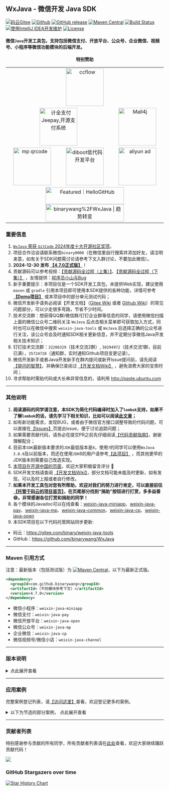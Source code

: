 ## WxJava - 微信开发 Java SDK

[![码云Gitee](https://gitee.com/binary/weixin-java-tools/badge/star.svg?theme=blue)](https://gitee.com/binary/weixin-java-tools)
[![Github](https://img.shields.io/github/stars/binarywang/WxJava?logo=github&style=flat&label=Stars)](https://github.com/binarywang/WxJava)
[![GitHub release](https://img.shields.io/github/release/binarywang/WxJava?label=Release)](https://github.com/binarywang/WxJava/releases)
[![Maven Central](https://img.shields.io/maven-central/v/com.github.binarywang/wx-java?label=Maven)](http://mvnrepository.com/artifact/com.github.binarywang/wx-java)
[![Build Status](https://img.shields.io/circleci/project/github/binarywang/WxJava/develop.svg?sanitize=true&label=Build)](https://circleci.com/gh/binarywang/WxJava/tree/develop)
[![使用IntelliJ IDEA开发维护](https://img.shields.io/badge/IntelliJ%20IDEA-支持-blue.svg)](https://www.jetbrains.com/?from=WxJava-weixin-java-tools)
[![License](https://img.shields.io/badge/License-Apache%202.0-blue.svg)](https://opensource.org/licenses/Apache-2.0)

#### 微信`Java`开发工具包，支持包括微信支付、开放平台、公众号、企业微信、视频号、小程序等微信功能模块的后端开发。
<div align="center">
  <b>特别赞助</b>
</div>
<table align="center" cellspacing="0" cellpadding="0" width="500">
  <tr>
    <td align="center" valign="middle" colspan="3">
      <a href="http://www.ccflow.org/?from=wxjava" target="_blank">
        <img height="120" src="https://ccfast.cc/AD/ccflow2.png" alt="ccflow">
      </a>
    </td>
  </tr>
  <tr>
    <td align="center" valign="middle" colspan="2">
      <a href="https://www.jeequan.com/product/jeepay.html" target="_blank">
        <img height="120" src="https://jeequan.oss-cn-beijing.aliyuncs.com/jeepay/img/wxjava_jeepay.png" alt="计全支付Jeepay,开源支付系统">
      </a>
    </td>
    <td align="center" valign="middle" colspan="1">
      <a href="https://www.mall4j.com/cn/?statId=9" target="_blank">
        <img height="120" src="https://img.mall4j.com/mall.png" alt="Mall4j">
      </a>
    </td>
  </tr>
  <tr>
    <td align="center" valign="middle">
      <a href="http://mp.weixin.qq.com/mp/homepage?__biz=MzI3MzAwMzk4OA==&hid=1&sn=f31af3bf562b116b061c9ab4edf70b61&scene=18#wechat_redirect" target="_blank">
        <img height="120" src="https://gitee.com/binary/weixin-java-tools/raw/develop/images/qrcodes/mp.png" alt="mp qrcode">
      </a>
    </td>
    <td align="center" valign="middle">
      <a href="https://www.diboot.com?from=wxjava" target="_blank">
        <img height="120" src="https://www.diboot.com/img/diboot_ad.png" alt="diboot低代码开发平台"/>
      </a>
    </td>
    <td align="center" valign="middle">
      <a href="https://www.iyque.cn/" target="_blank">
        <img height="120" src="https://iyque-1251309172.cos.ap-nanjing.myqcloud.com/advert/wxjava.jpg" alt="aliyun ad">
      </a>
    </td>
  </tr>
  <tr>
    <td colspan="3" align="center">
      <a href="https://hellogithub.com/repository/6de6147050c94db4aedfd7098d19f8d8" target="_blank">
        <img src="https://api.hellogithub.com/v1/widgets/recommend.svg?rid=6de6147050c94db4aedfd7098d19f8d8&claim_uid=mwKh0tILBfjlezR" 
            alt="Featured｜HelloGitHub" style="width: 250px; height: 54px;" width="250" height="54" />
      </a>
      <a href="https://trendshift.io/repositories/12152" target="_blank"><img src="https://trendshift.io/api/badge/repositories/12152" alt="binarywang%2FWxJava | 趋势转变" style="width: 250px; height: 55px;" width="250" height="55"/>
      </a>
    </td>
  </tr>
</table>

### 重要信息
1. [`WxJava` 荣获 `GitCode` 2024年度十大开源社区奖项](https://mp.weixin.qq.com/s/wM_UlMsDm3IZ1CPPDvcvQw)。
2. 项目合作洽谈请联系微信`binary0000`（在微信里自行搜索并添加好友，请注明来意，如有关于SDK问题需讨论请参考下文入群讨论，不要加此微信）。
3. **2024-12-30 发布 [【4.7.0正式版】](https://mp.weixin.qq.com/s/_7k-XLYBqeJJhvHWCsdT0A)**！
4. 贡献源码可以参考视频：[【贡献源码全过程（上集）】](https://mp.weixin.qq.com/s/3xUZSATWwHR_gZZm207h7Q)、[【贡献源码全过程（下集）】](https://mp.weixin.qq.com/s/nyzJwVVoYSJ4hSbwyvTx9A) ，友情提供：[程序员小山与Bug](https://space.bilibili.com/473631007)
5. 新手重要提示：本项目仅是一个SDK开发工具包，未提供Web实现，建议使用 `maven` 或 `gradle` 引用本项目即可使用本SDK提供的各种功能，详情可参考 **[【Demo项目】](demo.md)** 或本项目中的部分单元测试代码；
6. 微信开发新手请务必阅读【开发文档】（[Gitee Wiki](https://gitee.com/binary/weixin-java-tools/wikis/Home) 或者 [Github Wiki](https://github.com/binarywang/WxJava/wiki)）的常见问题部分，可以少走很多弯路，节省不少时间。
7. 技术交流群：想获得QQ群/微信群/钉钉企业群等信息的同学，请使用微信扫描上面的微信公众号二维码关注 `WxJava` 后点击相关菜单即可获取加入方式，同时也可以在微信中搜索 `weixin-java-tools` 或 `WxJava` 后选择正确的公众号进行关注，该公众号会及时通知SDK相关更新信息，并不定期分享微信Java开发相关技术知识；
8. 钉钉技术交流群：`32206329`（技术交流2群）, `30294972`（技术交流1群，目前已满），`35724728`（通知群，实时通知Github项目变更记录）。
9. 微信开发新手或者Java开发新手在群内提问或新开Issue提问前，请先阅读[【提问的智慧】](https://github.com/ryanhanwu/How-To-Ask-Questions-The-Smart-Way/blob/master/README-zh_CN.md)，并确保已查阅过 [【开发文档Wiki】](https://github.com/binarywang/WxJava/wiki) ，避免浪费大家的宝贵时间；
10. 寻求帮助时需贴代码或大长串异常信息的，请利用 http://paste.ubuntu.com 

--------------------------------
### 其他说明
1. **阅读源码的同学请注意，本SDK为简化代码编译时加入了`lombok`支持，如果不了解`lombok`的话，请先学习下相关知识，比如可以阅读[此文章](https://mp.weixin.qq.com/s/cUc-bUcprycADfNepnSwZQ)；**
2. 如有新功能需求，发现BUG，或者由于微信官方接口调整导致的代码问题，可以直接在[【Issues】](https://github.com/binarywang/WxJava/issues)页提出issue，便于讨论追踪问题；
3. 如果需要贡献代码，请务必在提交PR之前先仔细阅读[【代码贡献指南】](CONTRIBUTING.md)，谢谢理解配合；
4. 目前本`SDK`最新版本要求的`JDK`最低版本是`8`，使用`7`的同学可以使用`WxJava` `3.8.0`及以前版本，而还在使用`JDK`6的用户请参考[【此项目】]( https://github.com/binarywang/weixin-java-tools-for-jdk6) ，而其他更早的JDK版本则需要自己改造实现。
5. [本项目在开源中国的页面](https://www.oschina.net/p/weixin-java-tools-new)，欢迎大家积极留言评分 🙂
6. SDK开发文档请查阅 [【开发文档Wiki】](https://github.com/binarywang/WxJava/wiki)，部分文档可能未能及时更新，如有发现，可以及时上报或者自行修改。
7. **如果本开发工具包对您有所帮助，欢迎对我们的努力进行肯定，可以直接前往[【托管于码云的项目首页】](http://gitee.com/binary/weixin-java-tools)，在页尾部分找到“捐助”按钮进行打赏，多多益善 😄。非常感谢各位打赏和捐助的同学！**
8. 各个模块的Javadoc可以在线查看：[weixin-java-miniapp](http://binary.ac.cn/weixin-java-miniapp-javadoc/)、[weixin-java-pay](http://binary.ac.cn/weixin-java-pay-javadoc/)、[weixin-java-mp](http://binary.ac.cn/weixin-java-mp-javadoc/)、[weixin-java-common](http://binary.ac.cn/weixin-java-common-javadoc/)、[weixin-java-cp](http://binary.ac.cn/weixin-java-cp-javadoc/)、[weixin-java-open](http://binary.ac.cn/weixin-java-open-javadoc/)
9. 本SDK项目在以下代码托管网站同步更新:
* 码云：https://gitee.com/binary/weixin-java-tools
* GitHub：https://github.com/binarywang/WxJava

---------------------------------
### Maven 引用方式
注意：最新版本（包括测试版）为 [![Maven Central](https://img.shields.io/maven-central/v/com.github.binarywang/wx-java.svg)](http://mvnrepository.com/artifact/com.github.binarywang/wx-java)，以下为最新正式版。

```xml
<dependency>
  <groupId>com.github.binarywang</groupId>
  <artifactId>（不同模块参考下文）</artifactId>
  <version>4.7.0</version>
</dependency>
```

  - 微信小程序：`weixin-java-miniapp`   
  - 微信支付：`weixin-java-pay`
  - 微信开放平台：`weixin-java-open`   
  - 微信公众号：`weixin-java-mp`    
  - 企业微信：`weixin-java-cp`
  - 微信视频号/微信小店：`weixin-java-channel`


---------------------------------
### 版本说明

<details>
<summary>点此展开查看</summary>
  
1. 本项目定为大约每半年左右发布一次正式版，遇到重大问题需修复会及时提交新版本，欢迎大家随时提交 `Pull Request`；
2. 每次代码更新都会自动构建出新版本方便及时尝鲜，版本号格式为 `x.x.x-时间戳`;
3. 发布正式版时，`develop` 分支代码合并进入 `release` 分支），版本号格式为 `X.X.0`（如`2.1.0`，`2.2.0`等）；
4. 每隔一段时间后，会发布测试版本（如`3.6.8.B`，即尾号不为0，并添加B，以区别于正式版），代码仅存在于 `develop` 分支中；
5. 目前最新版本号为 [![Maven Central](https://img.shields.io/maven-central/v/com.github.binarywang/wx-java.svg)](http://mvnrepository.com/artifact/com.github.binarywang/wx-java) ，也可以通过访问以下链接分别查看各个模块最新的版本： 
[【微信支付】](https://central.sonatype.com/artifact/com.github.binarywang/weixin-java-pay/versions) 、[【小程序】](https://central.sonatype.com/artifact/com.github.binarywang/weixin-java-miniapp/versions) 、[【公众号】](https://central.sonatype.com/artifact/com.github.binarywang/weixin-java-mp/versions) 、[【企业微信】](https://central.sonatype.com/artifact/com.github.binarywang/weixin-java-cp/versions)、[【开放平台】](https://central.sonatype.com/artifact/com.github.binarywang/weixin-java-open/versions)、[【视频号】](https://central.sonatype.com/artifact/com.github.binarywang/weixin-java-channel/versions)


</details>

----------------------------------
### 应用案例
完整案例登记列表，请[【访问这里】](https://github.com/binarywang/WxJava/issues/729)查看，欢迎登记更多的案例。

<details>
<summary>以下为节选的部分案例， 点此展开查看</summary>

#### 开源项目：
- 基于微信公众号的签到、抽奖、发送弹幕程序：https://github.com/workcheng/weiya
- Jeepay 支付系统：https://gitee.com/jeequan/jeepay
- 微同商城：https://gitee.com/fuyang_lipengjun/platform
- 微信点餐系统：https://github.com/sqmax/springboot-project
- 专注批量推送的小而美的工具：https://github.com/rememberber/WePush
- yshop意象商城系统：https://gitee.com/guchengwuyue/yshopmall
- wx-manage（微信公众号管理项目）：https://github.com/niefy/wx-manage
- 基于若依开发的微信公众号管理系统：https://gitee.com/joolun/JooLun-wx
- SAAS微信小程序电商：https://gitee.com/wei-it/weiit-saas
- mall4j 电商商城系统：https://gitee.com/gz-yami/mall4j

#### 小程序：
- （京东）友家铺子，友家铺子店长版，京粉精选
- [喵星人贴吧助手(扫码关注)](http://p98ahz3tg.bkt.clouddn.com/miniappqrcode.jpg)
- 树懒揽书+
- 广廉快线，鹏城巴士等
- 当燃挑战、sportlight轻灵运动
- 360考试宝典
- 民医台
- 来一团商家版
- 史必达（史丹利）
- 嘀嗒云印
- 维沃吼吼
- 王朝社区（比亚迪新能源社区）
- 极吼吼手机上门回收换新
- 未来信封 
- 5G惠享
- 生菜wordpress转小程序
- 丽日购

#### 公众号：
- 中国电信上海网厅（sh_189）
- E答平台
- 宁夏生鲜365
- 通服货滴
- 神龙养车
- 沃音乐商务智能
- 光环云社群
- 手机排队
- [全民约跑健身便利店](http://www.oneminsport.com/)
- 民医台
- YshopMall
- 好行景区直通车以及全国40多个公众号
- 我奥篮球公众号
- 未来信封官微
- 银川智云问诊
- 5G惠享

#### 企业微信：
- HTC企业微信
- 掌上史丹利
- 药店益

#### 其他：
- 高善人力资源
- 小猪餐餐
- 餐饮系统
- 微信公众号管理系统：http://demo.joolun.com
- 锐捷网络：Saleslink

</details>

----------------------------------
### 贡献者列表
特别感谢参与贡献的所有同学，所有贡献者列表请在[此处](https://github.com/binarywang/WxJava/graphs/contributors)查看，欢迎大家继续踊跃贡献代码！

<a href="https://github.com/binarywang/WxJava/graphs/contributors">
  <img src="https://contrib.rocks/image?repo=binarywang/WxJava" />
</a>

### GitHub Stargazers over time
[![Star History Chart](https://api.star-history.com/svg?repos=binarywang/WxJava&type=Date)](https://star-history.com/#binarywang/WxJava&Date)
